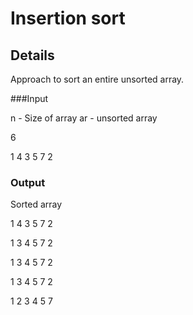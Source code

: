 # Insertion sort 

## Details

Approach to sort an entire unsorted array.

###Input

n - Size of array
ar - unsorted array

6

1 4 3 5 7 2

### Output

Sorted array

1 4 3 5 7 2

1 3 4 5 7 2

1 3 4 5 7 2

1 3 4 5 7 2

1 2 3 4 5 7